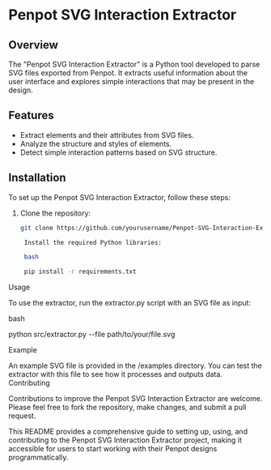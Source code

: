 # Penpot SVG Interaction Extractor

## Overview
The "Penpot SVG Interaction Extractor" is a Python tool developed to parse SVG files exported from Penpot. It extracts useful information about the user interface and explores simple interactions that may be present in the design.

## Features
- Extract elements and their attributes from SVG files.
- Analyze the structure and styles of elements.
- Detect simple interaction patterns based on SVG structure.

## Installation
To set up the Penpot SVG Interaction Extractor, follow these steps:

1. Clone the repository:
   ```bash
   git clone https://github.com/yourusername/Penpot-SVG-Interaction-Extractor.git

    Install the required Python libraries:

    bash

    pip install -r requirements.txt

Usage

To use the extractor, run the extractor.py script with an SVG file as input:

bash

python src/extractor.py --file path/to/your/file.svg

Example

An example SVG file is provided in the /examples directory. You can test the extractor with this file to see how it processes and outputs data.
Contributing

Contributions to improve the Penpot SVG Interaction Extractor are welcome. Please feel free to fork the repository, make changes, and submit a pull request.

This README provides a comprehensive guide to setting up, using, and contributing to the Penpot SVG Interaction Extractor project, making it accessible for users to start working with their Penpot designs programmatically.

